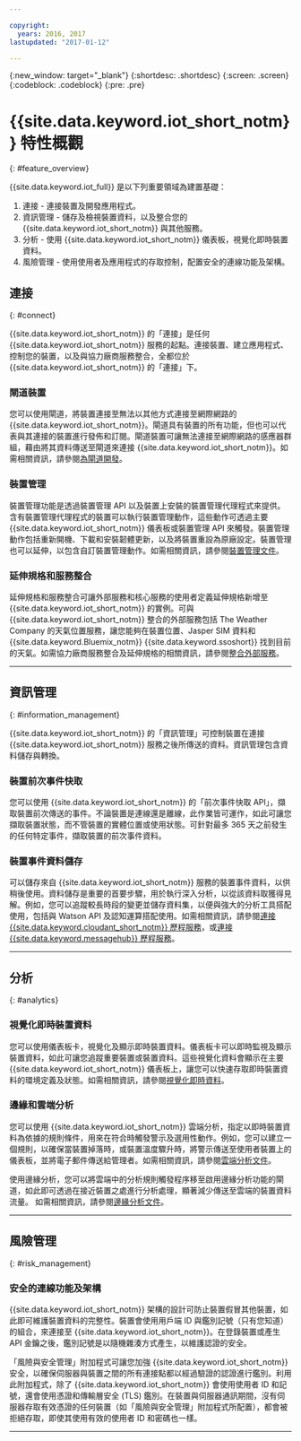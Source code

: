 ```yaml
---

copyright:
  years: 2016, 2017
lastupdated: "2017-01-12"

---
```


{:new_window: target="\_blank"}
{:shortdesc: .shortdesc}
{:screen: .screen}
{:codeblock: .codeblock}
{:pre: .pre}

# {{site.data.keyword.iot_short_notm}} 特性概觀
{: #feature_overview}

{{site.data.keyword.iot_full}} 是以下列重要領域為建置基礎：

  1. 連接 - 連接裝置及開發應用程式。
  2. 資訊管理 - 儲存及檢視裝置資料，以及整合您的 {{site.data.keyword.iot_short_notm}} 與其他服務。
  3. 分析 - 使用 {{site.data.keyword.iot_short_notm}} 儀表板，視覺化即時裝置資料。
  4. 風險管理 - 使用使用者及應用程式的存取控制，配置安全的連線功能及架構。

## 連接
{: #connect}

{{site.data.keyword.iot_short_notm}} 的「連接」是任何 {{site.data.keyword.iot_short_notm}} 服務的起點。連接裝置、建立應用程式、控制您的裝置，以及與協力廠商服務整合，全都位於 {{site.data.keyword.iot_short_notm}} 的「連接」下。

### 閘道裝置

您可以使用閘道，將裝置連接至無法以其他方式連接至網際網路的 {{site.data.keyword.iot_short_notm}}。閘道具有裝置的所有功能，但也可以代表與其連接的裝置進行發佈和訂閱。閘道裝置可讓無法連接至網際網路的感應器群組，藉由將其資料傳送至閘道來連接 {{site.data.keyword.iot_short_notm}}。如需相關資訊，請參閱[為閘道開發](https://console.ng.bluemix.net/docs/services/IoT/gateways/gw_dev_index.html)。

### 裝置管理

裝置管理功能是透過裝置管理 API 以及裝置上安裝的裝置管理代理程式來提供。含有裝置管理代理程式的裝置可以執行裝置管理動作，這些動作可透過主要 {{site.data.keyword.iot_short_notm}} 儀表板或裝置管理 API 來觸發。裝置管理動作包括重新開機、下載和安裝韌體更新，以及將裝置重設為原廠設定。裝置管理也可以延伸，以包含自訂裝置管理動作。如需相關資訊，請參閱[裝置管理文件](https://console.ng.bluemix.net/docs/services/IoT/devices/device_mgmt/index.html)。

### 延伸規格和服務整合

延伸規格和服務整合可讓外部服務和核心服務的使用者定義延伸規格新增至 {{site.data.keyword.iot_short_notm}} 的實例。可與 {{site.data.keyword.iot_short_notm}} 整合的外部服務包括 The Weather Company 的天氣位置服務，讓您能夠在裝置位置、Jasper SIM 資料和 {{site.data.keyword.Bluemix_notm}} {{site.data.keyword.ssoshort}} 找到目前的天氣。如需協力廠商服務整合及延伸規格的相關資訊，請參閱[整合外部服務](https://console.ng.bluemix.net/docs/services/IoT/reference/extensions/index.html)。

---

## 資訊管理
{: #information_management}

{{site.data.keyword.iot_short_notm}} 的「資訊管理」可控制裝置在連接 {{site.data.keyword.iot_short_notm}} 服務之後所傳送的資料。資訊管理包含資料儲存與轉換。

### 裝置前次事件快取

您可以使用 {{site.data.keyword.iot_short_notm}} 的「前次事件快取 API」，擷取裝置前次傳送的事件。不論裝置是連線還是離線，此作業皆可運作，如此可讓您擷取裝置狀態，而不管裝置的實體位置或使用狀態。可針對最多 365 天之前發生的任何特定事件，擷取裝置的前次事件資料。

### 裝置事件資料儲存

可以儲存來自 {{site.data.keyword.iot_short_notm}} 服務的裝置事件資料，以供稍後使用。資料儲存是重要的首要步驟，用於執行深入分析，以從該資料取獲得見解。例如，您可以追蹤較長時段的變更並儲存資料集，以便與強大的分析工具搭配使用，包括與 Watson API 及認知運算搭配使用。如需相關資訊，請參閱[連接 {{site.data.keyword.cloudant_short_notm}} 歷程服務](https://console.ng.bluemix.net/docs/services/IoT/cloudant_connector.html)，或[連接 {{site.data.keyword.messagehub}} 歷程服務](https://console.ng.bluemix.net/docs/services/IoT/message_hub.html)。

---

## 分析
{: #analytics}

### 視覺化即時裝置資料

您可以使用儀表板卡，視覺化及顯示即時裝置資料。儀表板卡可以即時監視及顯示裝置資料，如此可讓您追蹤重要裝置或裝置資料。這些視覺化資料會顯示在主要 {{site.data.keyword.iot_short_notm}} 儀表板上，讓您可以快速存取即時裝置資料的環境定義及狀態。如需相關資訊，請參閱[視覺化即時資料](https://console.ng.bluemix.net/docs/services/IoT/data_visualization.html)。

### 邊緣和雲端分析

您可以使用 {{site.data.keyword.iot_short_notm}} 雲端分析，指定以即時裝置資料為依據的規則條件，用來在符合時觸發警示及選用性動作。例如，您可以建立一個規則，以確保當裝置掉落時，或裝置溫度驟升時，將警示傳送至使用者裝置上的儀表板，並將電子郵件傳送給管理者。如需相關資訊，請參閱[雲端分析文件](https://console.ng.bluemix.net/docs/services/IoT/cloud_analytics.html)。

使用邊緣分析，您可以將雲端中的分析規則觸發程序移至啟用邊緣分析功能的閘道，如此即可透過在接近裝置之處進行分析處理，顯著減少傳送至雲端的裝置資料流量。
如需相關資訊，請參閱[邊緣分析文件](https://console.ng.bluemix.net/docs/services/IoT/edge_analytics.html)。

---

## 風險管理
{: #risk_management}

### 安全的連線功能及架構

{{site.data.keyword.iot_short_notm}} 架構的設計可防止裝置假冒其他裝置，如此即可維護裝置資料的完整性。裝置會使用用戶端 ID 與鑑別記號（只有您知道）的組合，來連接至 {{site.data.keyword.iot_short_notm}}。在登錄裝置或產生 API 金鑰之後，鑑別記號是以隨機雜湊方式產生，以維護認證的安全。

「風險與安全管理」附加程式可讓您加強 {{site.data.keyword.iot_short_notm}} 安全，以確保伺服器與裝置之間的所有連接點都以經過驗證的認證進行鑑別。利用此附加程式，除了 {{site.data.keyword.iot_short_notm}} 會使用使用者 ID 和記號，還會使用憑證和傳輸層安全 (TLS) 鑑別。在裝置與伺服器通訊期間，沒有伺服器存取有效憑證的任何裝置（如「風險與安全管理」附加程式所配置），都會被拒絕存取，即使其使用有效的使用者 ID 和密碼也一樣。

---
